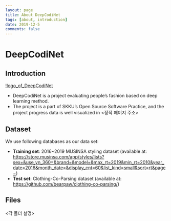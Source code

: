 ```yaml
---
layout: page
title: About DeepCodiNet
tags: [about, introduction]
date: 2019-12-5
comments: false
---
```


# DeepCodiNet

## Introduction

[!logo_of_DeepCodiNet](/home/bigdatalab/Downloads/logo.png)

* DeepCodiNet is a project evaluating people’s fashion based on deep learning method.
* The project is a part of SKKU’s Open Source Software Practice,
and the project progress data is well visualized in <정적 페이지 주소>

## Dataset

 We use following databases as our data set:
* **Training set**: 2016~2019 MUSINSA styling dataset (available at: https://store.musinsa.com/app/styles/lists?sex=&use_yn_360=&brand=&model=&max_rt=2019&min_rt=2010&year_date=2016&month_date=&display_cnt=60&list_kind=small&sort=rt&page=)
* **Test set**: Clothing-Co-Parsing dataset (available at: https://github.com/bearpaw/clothing-co-parsing/)

## Files

<각 폴더 설명>




